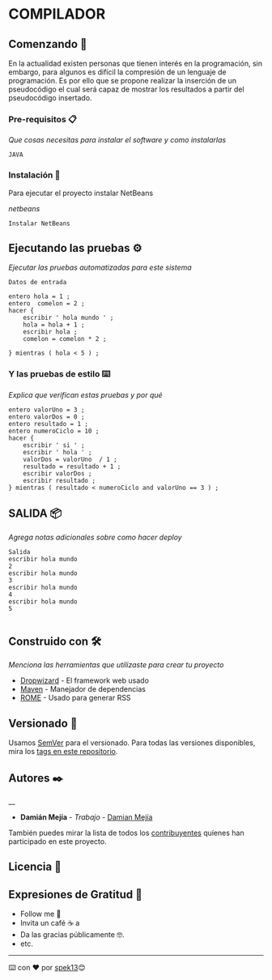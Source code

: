 # COMPILADOR



## Comenzando 🚀

En la actualidad existen personas que tienen interés en la programación, sin embargo, para algunos es difícil la compresión de un lenguaje de programación. Es por ello que se propone realizar la inserción de un pseudocódigo el cual será capaz de mostrar los resultados a partir del pseudocódigo insertado.




### Pre-requisitos 📋

_Que cosas necesitas para instalar el software y como instalarlas_

```
JAVA 
```

### Instalación 🔧

Para ejecutar el proyecto instalar NetBeans 

_netbeans_

```
Instalar NetBeans
```





## Ejecutando las pruebas ⚙️

_Ejecutar las pruebas automatizadas para este sistema_


```
Datos de entrada  
 
entero hola = 1 ; 
entero  comelon = 2 ; 
hacer { 
    escribir ' hola mundo ' ; 
    hola = hola + 1 ; 
    escribir hola ; 
    comelon = comelon * 2 ; 
 
} mientras ( hola < 5 ) ; 
```

### Y las pruebas de estilo ⌨️

_Explica que verifican estas pruebas y por qué_

```
entero valorUno = 3 ;
entero valorDos = 0 ;
entero resultado = 1 ;
entero numeroCiclo = 10 ;
hacer {
	escribir ' si ' ; 
	escribir ' hola ' ;
	valorDos = valorUno  / 1 ;
	resultado = resultado + 1 ;
	escribir valorDos ;
	escribir resultado ;
} mientras ( resultado < numeroCiclo and valorUno == 3 ) ;
```

## SALIDA 📦

_Agrega notas adicionales sobre como hacer deploy_

```
Salida  
escribir hola mundo  
2 
escribir hola mundo  
3 
escribir hola mundo  
4 
escribir hola mundo  
5 
 
```


## Construido con 🛠️

_Menciona las herramientas que utilizaste para crear tu proyecto_

* [Dropwizard](http://www.dropwizard.io/1.0.2/docs/) - El framework web usado
* [Maven](https://maven.apache.org/) - Manejador de dependencias
* [ROME](https://rometools.github.io/rome/) - Usado para generar RSS



## Versionado 📌

Usamos [SemVer](http://semver.org/) para el versionado. Para todas las versiones disponibles, mira los [tags en este repositorio](https://github.com/spek13/Compilador).

## Autores ✒️

__

* **Damián Mejía** - *Trabajo* - [Damian Mejía](https://github.com/spek13/Compilador)


También puedes mirar la lista de todos los [contribuyentes](https://github.com/spek13/Compilador/contributors) quíenes han participado en este proyecto. 

## Licencia 📄



## Expresiones de Gratitud 🎁

* Follow me 📢
* Invita un café ☕ a 
* Da las gracias públicamente 🤓.
* etc.



---
⌨️ con ❤️ por [spek13](https://github.com/spek13)😊


